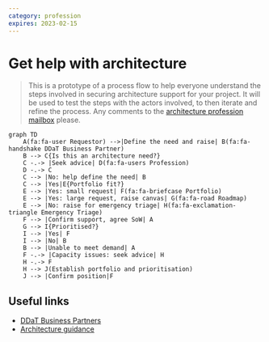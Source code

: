 ```yaml
---
category: profession
expires: 2023-02-15
---
```


# Get help with architecture
> This is a prototype of a process flow to help everyone understand the steps involved in securing architecture support for your project.
> It will be used to test the steps with the actors involved, to then iterate and refine the process.
> Any comments to the [architecture profession mailbox](architecture.profession@education.gov.uk) please.

```mermaid
graph TD
    A(fa:fa-user Requestor) -->|Define the need and raise| B(fa:fa-handshake DDaT Business Partner)
    B --> C{Is this an architecture need?}
    C -.-> |Seek advice| D(fa:fa-users Profession)
    D -.-> C
    C --> |No: help define the need| B
    C --> |Yes|E{Portfolio fit?}
    E --> |Yes: small request| F(fa:fa-briefcase Portfolio)
    E --> |Yes: large request, raise canvas| G(fa:fa-road Roadmap)
    E --> |No: raise for emergency triage| H(fa:fa-exclamation-triangle Emergency Triage)
    F --> |Confirm support, agree SoW| A
    G --> I{Prioritised?}
    I --> |Yes| F
    I --> |No| B
    B --> |Unable to meet demand| A
    F -.-> |Capacity issues: seek advice| H
    H -.-> F
    H --> J(Establish portfolio and prioritisation)
    J --> |Confirm position|F
```

## Useful links

- [DDaT Business Partners](https://educationgovuk.sharepoint.com/sites/lvewp00038/SitePages/DDaT-Business-Partners.aspx)
- [Architecture guidance](https://dfe-digital.github.io/architecture)
